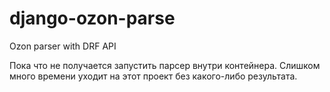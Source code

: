 # django-ozon-parse
Ozon parser with DRF API

Пока что не получается запустить парсер внутри контейнера. Слишком много времени уходит на этот проект без какого-либо результата.